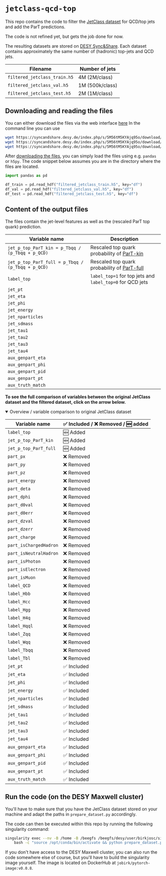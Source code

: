 # `jetclass-qcd-top`

This repo contains the code to filter the 
[JetClass dataset](https://github.com/jet-universe/particle_transformer) 
for QCD/top jets and add the ParT predictions.
    
The code is not refined yet, but gets the job done for now.

The resulting datasets are stored on [DESY Sync&Share](https://syncandshare.desy.de/index.php/s/5M56tM5KYAjq95o).
Each dataset contains approximately the same number of (hadronic) top-jets
and QCD jets.

| Filename | Number of jets |
| --- | --- |
| `filtered_jetclass_train.h5` | 4M (2M/class)|
| `filtered_jetclass_val.h5` | 1M (500k/class) |
| `filtered_jetclass_test.h5` | 2M (1M/class) |

## Downloading and reading the files

You can either download the files via the web interface [here](https://syncandshare.desy.de/index.php/s/5M56tM5KYAjq95o)
In the command line you can use
```bash
wget https://syncandshare.desy.de/index.php/s/5M56tM5KYAjq95o/download/filtered_jetclass_train.h5
wget https://syncandshare.desy.de/index.php/s/5M56tM5KYAjq95o/download/filtered_jetclass_val.h5
wget https://syncandshare.desy.de/index.php/s/5M56tM5KYAjq95o/download/filtered_jetclass_test.h5
```
After [downloading the files](https://syncandshare.desy.de/index.php/s/5M56tM5KYAjq95o), 
you can simply load the files using e.g. `pandas` or `h5py`.
The code snippet below assumes you are in the directory where the files are located.

```py
import pandas as pd

df_train = pd.read_hdf("filtered_jetclass_train.h5", key="df")
df_val = pd.read_hdf("filtered_jetclass_val.h5", key="df")
df_test = pd.read_hdf("filtered_jetclass_test.h5", key="df")
```
    
## Content of the output files
The files contain the jet-level features as well as the (rescaled ParT top quark)
prediction.

| Variable name | Description |
| --- | --- |
| `jet_p_top_ParT_kin = p_Tbqq / (p_Tbqq + p_QCD)` | Rescaled top quark probability of [ParT-kin](https://github.com/jet-universe/particle_transformer/blob/main/data/JetClass/JetClass_kin.yaml) |
| `jet_p_top_ParT_full = p_Tbqq / (p_Tbqq + p_QCD)` | Rescaled top quark probability of [ParT-full](https://github.com/jet-universe/particle_transformer/blob/main/data/JetClass/JetClass_full.yaml) |
| `label_top` | `label_top=1` for top jets and `label_top=0` for QCD jets |
| `jet_pt` | |
| `jet_eta` | |
| `jet_phi` | |
| `jet_energy` | |
| `jet_nparticles` | |
| `jet_sdmass` | |
| `jet_tau1` | |
| `jet_tau2` | |
| `jet_tau3` | |
| `jet_tau4` | |
| `aux_genpart_eta` | |
| `aux_genpart_phi` | |
| `aux_genpart_pid` | |
| `aux_genpart_pt` | |
| `aux_truth_match` | |

**To see the full comparison of variables between the original JetClass dataset
and the filtered dataset, click on the arrow below.**

<details open>
  <summary>Overview / variable comparison to original JetClass dataset</summary>

| Variable name | ✅  Included / ❌ Removed / 🆕 added |
| --- | --- |
| `label_top` | 🆕 Added |
| `jet_p_top_ParT_kin` | 🆕 Added |
| `jet_p_top_ParT_full` | 🆕 Added |
| `part_px` | ❌ Removed |
| `part_py` | ❌ Removed |
| `part_pz` | ❌ Removed |
| `part_energy` | ❌ Removed |
| `part_deta` | ❌ Removed |
| `part_dphi` | ❌ Removed |
| `part_d0val` | ❌ Removed |
| `part_d0err` | ❌ Removed |
| `part_dzval` | ❌ Removed |
| `part_dzerr` | ❌ Removed |
| `part_charge` | ❌ Removed |
| `part_isChargedHadron` | ❌ Removed |
| `part_isNeutralHadron` | ❌ Removed |
| `part_isPhoton` | ❌ Removed |
| `part_isElectron` | ❌ Removed |
| `part_isMuon` | ❌ Removed |
| `label_QCD` | ❌ Removed |
| `label_Hbb` | ❌ Removed |
| `label_Hcc` | ❌ Removed |
| `label_Hgg` | ❌ Removed |
| `label_H4q` | ❌ Removed |
| `label_Hqql` | ❌ Removed |
| `label_Zqq` | ❌ Removed |
| `label_Wqq` | ❌ Removed |
| `label_Tbqq` | ❌ Removed |
| `label_Tbl` | ❌ Removed |
| `jet_pt` | ✅ Included |
| `jet_eta` | ✅  Included |
| `jet_phi` | ✅  Included |
| `jet_energy` | ✅  Included |
| `jet_nparticles` | ✅  Included |
| `jet_sdmass` | ✅  Included |
| `jet_tau1` | ✅  Included |
| `jet_tau2` | ✅  Included |
| `jet_tau3` | ✅  Included |
| `jet_tau4` | ✅  Included |
| `aux_genpart_eta` | ✅  Included |
| `aux_genpart_phi` | ✅  Included |
| `aux_genpart_pid` | ✅  Included |
| `aux_genpart_pt` | ✅  Included |
| `aux_truth_match` | ✅  Included |
</details>
    
## Run the code (on the DESY Maxwell cluster)
You'll have to make sure that you have the JetClass dataset stored on your
machine and adapt the paths in `prepare_dataset.py` accordingly.

The code can then be executed within this repo by running the following
singularity command:
```bash
singularity exec --nv -B /home -B /beegfs /beegfs/desy/user/birkjosc/singularity_images/pytorch-image-v0.0.8.img \
    bash -c "source /opt/conda/bin/activate && python prepare_dataset.py"
```
If you don't have access to the DESY Maxwell cluster, you can also run the code
somewhere else of course, but you'll have to build the singularity image
yourself. The image is located on DockerHub at `jobirk/pytorch-image:v0.0.8`.
